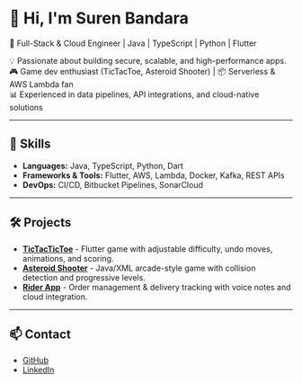 # 👋 Hi, I'm Suren Bandara
🚀 Full-Stack & Cloud Engineer | Java | TypeScript | Python | Flutter  

💡 Passionate about building secure, scalable, and high-performance apps.  
🎮 Game dev enthusiast (TicTacToe, Asteroid Shooter) | 📦 Serverless & AWS Lambda fan  
📊 Experienced in data pipelines, API integrations, and cloud-native solutions  

---

## 🔧 Skills
- **Languages:** Java, TypeScript, Python, Dart  
- **Frameworks & Tools:** Flutter, AWS, Lambda, Docker, Kafka, REST APIs  
- **DevOps:** CI/CD, Bitbucket Pipelines, SonarCloud  

---

## 🛠 Projects
- **[TicTacTicToe](https://github.com/surenbandara/TicTacTicTacToe)** - Flutter game with adjustable difficulty, undo moves, animations, and scoring.  
- **[Asteroid Shooter](https://github.com/surenbandara/AsteroidShooter)** - Java/XML arcade-style game with collision detection and progressive levels.  
- **[Rider App](https://github.com/surenbandara/RiderApp)** - Order management & delivery tracking with voice notes and cloud integration.  

---

## 📫 Contact
- [GitHub](https://github.com/surenbandara)  
- [LinkedIn](https://www.linkedin.com/in/suren-bandara-263167208)
